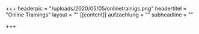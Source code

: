 +++
headerpic = "/uploads/2020/05/05/onlinetrainigs.png"
headertitel = "Online Trainings"
layout = ""
[[content]]
aufzaehlung = ""
subheadline = ""

+++
